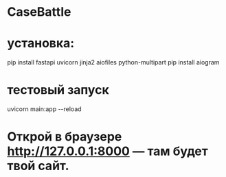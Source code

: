 # CaseBattle

# yстановка:

pip install fastapi uvicorn jinja2 aiofiles python-multipart
pip install aiogram 

# тестовый запуск

uvicorn main:app --reload

# Открой в браузере http://127.0.0.1:8000 — там будет твой сайт.
